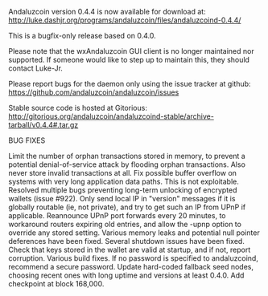 Andaluzcoin version 0.4.4 is now available for download at:
http://luke.dashjr.org/programs/andaluzcoin/files/andaluzcoind-0.4.4/

This is a bugfix-only release based on 0.4.0.

Please note that the wxAndaluzcoin GUI client is no longer maintained nor supported. If someone would like to step up to maintain this, they should contact Luke-Jr.

Please report bugs for the daemon only using the issue tracker at github:
https://github.com/andaluzcoin/andaluzcoin/issues

Stable source code is hosted at Gitorious:
http://gitorious.org/andaluzcoin/andaluzcoind-stable/archive-tarball/v0.4.4#.tar.gz

BUG FIXES

Limit the number of orphan transactions stored in memory, to prevent a potential denial-of-service attack by flooding orphan transactions. Also never store invalid transactions at all.
Fix possible buffer overflow on systems with very long application data paths. This is not exploitable.
Resolved multiple bugs preventing long-term unlocking of encrypted wallets (issue #922).
Only send local IP in "version" messages if it is globally routable (ie, not private), and try to get such an IP from UPnP if applicable.
Reannounce UPnP port forwards every 20 minutes, to workaround routers expiring old entries, and allow the -upnp option to override any stored setting.
Various memory leaks and potential null pointer deferences have been
fixed.
Several shutdown issues have been fixed.
Check that keys stored in the wallet are valid at startup, and if not,
report corruption.
Various build fixes.
If no password is specified to andaluzcoind, recommend a secure password.
Update hard-coded fallback seed nodes, choosing recent ones with long uptime and versions at least 0.4.0.
Add checkpoint at block 168,000.


